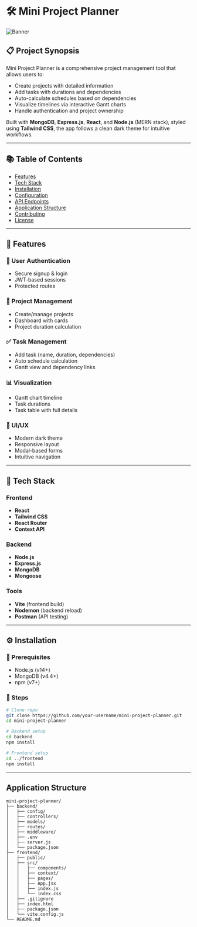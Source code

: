 # 🛠️ Mini Project Planner

![Banner](https://via.placeholder.com/1200x400/1e1e1e/ffffff?text=Mini+Project+Planner)

## 📋 Project Synopsis

Mini Project Planner is a comprehensive project management tool that allows users to:

- Create projects with detailed information  
- Add tasks with durations and dependencies  
- Auto-calculate schedules based on dependencies  
- Visualize timelines via interactive Gantt charts  
- Handle authentication and project ownership  

Built with **MongoDB**, **Express.js**, **React**, and **Node.js** (MERN stack), styled using **Tailwind CSS**, the app follows a clean dark theme for intuitive workflows.

---

## 📚 Table of Contents

- [Features](#features)  
- [Tech Stack](#tech-stack)  
- [Installation](#installation)  
- [Configuration](#configuration)  
- [API Endpoints](#api-endpoints)  
- [Application Structure](#application-structure)  
- [Contributing](#contributing)  
- [License](#license)  

---

## 🚀 Features

### 🔐 User Authentication
- Secure signup & login
- JWT-based sessions
- Protected routes

### 📁 Project Management
- Create/manage projects
- Dashboard with cards
- Project duration calculation

### ✅ Task Management
- Add task (name, duration, dependencies)
- Auto schedule calculation
- Gantt view and dependency links

### 📊 Visualization
- Gantt chart timeline
- Task durations
- Task table with full details

### 🎨 UI/UX
- Modern dark theme
- Responsive layout
- Modal-based forms
- Intuitive navigation

---

## 🧰 Tech Stack

### Frontend
- **React**
- **Tailwind CSS**
- **React Router**
- **Context API**

### Backend
- **Node.js**
- **Express.js**
- **MongoDB**
- **Mongoose**

### Tools
- **Vite** (frontend build)
- **Nodemon** (backend reload)
- **Postman** (API testing)

---

## ⚙️ Installation

### 🔧 Prerequisites
- Node.js (v14+)
- MongoDB (v4.4+)
- npm (v7+)

### 🔨 Steps

```bash
# Clone repo
git clone https://github.com/your-username/mini-project-planner.git
cd mini-project-planner

# Backend setup
cd backend
npm install

# Frontend setup
cd ../frontend
npm install
```
---
## Application Structure
```
mini-project-planner/
├── backend/
│   ├── config/
│   ├── controllers/
│   ├── models/
│   ├── routes/
│   ├── middleware/
│   ├── .env
│   ├── server.js
│   └── package.json
├── frontend/
│   ├── public/
│   ├── src/
│   │   ├── components/
│   │   ├── context/
│   │   ├── pages/
│   │   ├── App.jsx
│   │   ├── index.js
│   │   └── index.css
│   ├── .gitignore
│   ├── index.html
│   ├── package.json
│   └── vite.config.js
└── README.md
```
